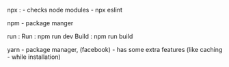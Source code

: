 npx : - checks node modules 
    - npx eslint 


npm - package manger

run :
    Run : npm run dev
    Build : npm run build

yarn - package manager, (facebook)
    - has some extra features (like caching - while installation)

